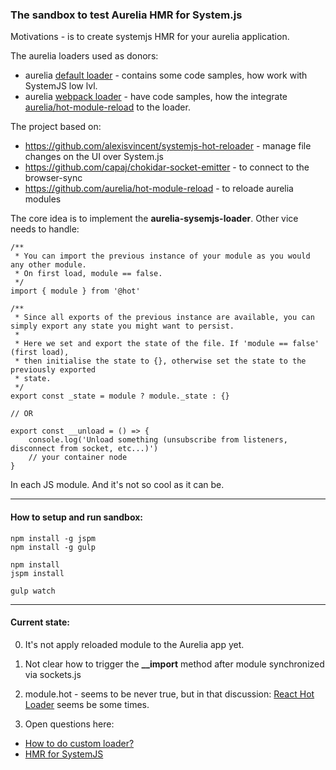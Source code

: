 ### The sandbox to test Aurelia HMR for System.js

Motivations - is to create systemjs HMR for your aurelia application.

The aurelia loaders used as donors: 
-  aurelia [default loader](https://github.com/aurelia/loader-default/blob/master/src/index.js) - contains some code samples, how work with SystemJS low lvl.
-  aurelia [webpack loader](https://github.com/aurelia/loader-webpack/blob/master/src/aurelia-loader-webpack.ts) - have code samples, how the integrate [aurelia/hot-module-reload](https://github.com/aurelia/hot-module-reload) to the loader.

The project based on:
- https://github.com/alexisvincent/systemjs-hot-reloader - manage file changes on the UI over System.js
- https://github.com/capaj/chokidar-socket-emitter - to connect to the browser-sync
- https://github.com/aurelia/hot-module-reload - to reloade aurelia modules

The core idea is to implement the **aurelia-sysemjs-loader**. Other vice needs to handle: 

```
/**
 * You can import the previous instance of your module as you would any other module.
 * On first load, module == false.
 */
import { module } from '@hot'

/**
 * Since all exports of the previous instance are available, you can simply export any state you might want to persist.
 *
 * Here we set and export the state of the file. If 'module == false' (first load),
 * then initialise the state to {}, otherwise set the state to the previously exported
 * state.
 */
export const _state = module ? module._state : {}

// OR

export const __unload = () => {
    console.log('Unload something (unsubscribe from listeners, disconnect from socket, etc...)')
    // your container node
}
```

In each JS module. And it's not so cool as it can be.

-----

#### How to setup and run sandbox:

```
npm install -g jspm
npm install -g gulp

npm install
jspm install

gulp watch
```

-----

#### Current state: 

0. It's not apply reloaded module to the Aurelia app yet.

1. Not clear how to trigger the **__import** method after module synchronized via sockets.js

2. module.hot - seems to be never true, but in that discussion: [React Hot Loader](https://github.com/alexisvincent/systemjs-hot-reloader/issues/140) seems be some times.

3. Open questions here:
  - [How to do custom loader?](https://github.com/alexisvincent/systemjs-hot-reloader/issues/143)
  - [HMR for SystemJS](https://github.com/aurelia/hot-module-reload/issues/10)

